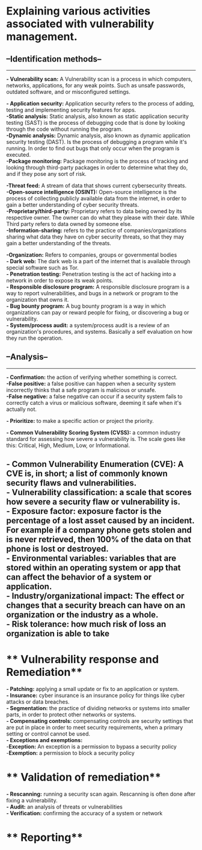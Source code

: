 # **Explaining various activities associated with vulnerability management.**

## **–Identification methods–**
---

**\- Vulnerability scan:** A Vulnerability scan is a process in which computers, networks, applications, for any weak points. Such as unsafe passwords, outdated software, and or misconfigured settings.

**\- Application security:** Application security refers to the process of adding, testing and implementing security features for apps.  
	**\-Static analysis:** Static analysis, also known as static application security testing (SAST) is the process of debugging code that is done by looking through the code without running the program.  
**\-Dynamic analysis:** Dynamic analysis, also known as dynamic application security testing (DAST). Is the process of debugging a program while it's running. In order to find out bugs that only occur when the program is executed.  
**\-Package monitoring:** Package monitoring is the process of tracking and looking through third-party packages in order to determine what they do, and if they pose any sort of risk.

**\-Threat feed:** A stream of data that shows current cybersecurity threats.  
**\-Open-source intelligence (OSINT):** Open-source intelligence is the process of collecting publicly available data from the internet, in order to gain a better understanding of cyber security threats.   
	**\-Proprietary/third-party:** Proprietary refers to data being owned by its respective owner. The owner can do what they please with their date. While Third party refers to data owned by someone else.   
**\-Information-sharing:** refers to the practice of companies/organizations sharing what data they have on cyber security threats, so that they may gain a better understanding of the threats.

**\-Organization:** Refers to companies, groups or governmental bodies  
**\- Dark web:** The dark web is a part of the internet that is available through special software such as Tor.  
**\- Penetration testing:** Penetration testing is the act of hacking into a network in order to expose its weak points.   
**\- Responsible disclosure program:** A responsible disclosure program is a way to report vulnerabilities, and bugs in a network or program to the organization that owns it.  
**\- Bug bounty program:** A bug bounty program is a way in which organizations can pay or reward people for fixing, or discovering a bug or vulnerability.   
**\- System/process audit:** a system/process audit is a review of an organization's procedures, and systems. Basically a self evaluation on how they run the operation.

## **–Analysis–**
---

**\- Confirmation:** the action of verifying whether something is correct.   
	**\-False positive:** a false positive can happen when a security system incorrectly thinks that a safe program is malicious or unsafe.   
**\-False negative:** a false negative can occur if a security system fails to correctly catch a virus or malicious software, deeming it safe when it's actually not.

**\- Prioritize:** to make a specific action or project the priority.

**\- Common Vulnerability Scoring System (CVSS):** a common industry standard for assessing how severe a vulnerability is. The scale goes like this: Critical, High, Medium, Low, or Informational.

**\- Common Vulnerability Enumeration (CVE):** A CVE is, in short; a list of commonly known security flaws and vulnerabilities.   
**\- Vulnerability classification:** a scale that scores how severe a security flaw or vulnerability is.   
**\- Exposure factor:** exposure factor is the percentage of a lost asset caused by an incident. For example if a company phone gets stolen and is never retrieved, then 100% of the data on that phone is lost or destroyed.   
**\- Environmental variables:** variables that are stored within an operating system or app that can affect the behavior of a system or application.  
**\- Industry/organizational impact:** The effect or changes that a security breach can have on an organization or the industry as a whole.  
**\- Risk tolerance:** how much risk of loss an organization is able to take 
---

# ** Vulnerability response and Remediation**  
**\- Patching:** applying a small update or fix to an application or system.   
**\- Insurance:** cyber insurance is an insurance policy for things like cyber attacks or data breaches.   
**\- Segmentation:** the practice of dividing networks or systems into smaller parts, in order to protect other networks or systems.    
**\- Compensating controls:** compensating controls are security settings that are put in place in order to meet security requirements, when a primary setting or control cannot be used.  
**\- Exceptions and exemptions:**   
	\-**Exception:** An exception is a permission to bypass a security policy  
	\-**Exemption:** a permission to block a security policy  
# ** Validation of remediation**  
**\- Rescanning:** running a security scan again. Rescanning is often done after fixing a vulnerability.  
**\- Audit:** an analysis of threats or vulnerabilities  
**\- Verification:** confirming the accuracy of a system or network  
# ** Reporting**
